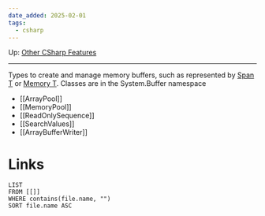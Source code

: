 ```yaml
---
date_added: 2025-02-01
tags:
  - csharp
---
```

Up: [Other CSharp Features](Other%20CSharp%20Features.md)
___
 Types to create and manage memory buffers, such as represented by [Span T](Span%20T.md) or [Memory T](Memory%20T.md). Classes are in the System.Buffer namespace

- [[ArrayPool]]
- [[MemoryPool]]
- [[ReadOnlySequence]]
- [[SearchValues]]
- [[ArrayBufferWriter]]
# Links
```dataview
LIST
FROM [[]]
WHERE contains(file.name, "")
SORT file.name ASC
```
